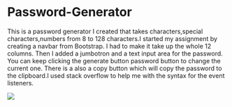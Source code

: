 # Password-Generator
This is a password generator I created that takes  characters,special characters,numbers 
from 8 to 128 characters.I started my assignment by creating a navbar from Bootstrap. I had to make it take up the whole 12 columns.
Then I added a jumbotron and a text input area for the password. You can keep clicking the generate button password button to change 
the current one. There is a also a copy button which will copy the password to the 
clipboard.I used stack overflow to help me with the syntax for the event listeners.

![](password-generator/images/(passwordgenerator)index4.png)

